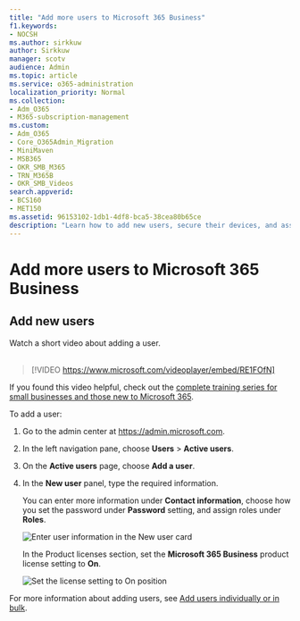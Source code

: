 ```yaml
---
title: "Add more users to Microsoft 365 Business"
f1.keywords:
- NOCSH
ms.author: sirkkuw
author: Sirkkuw
manager: scotv
audience: Admin
ms.topic: article
ms.service: o365-administration
localization_priority: Normal
ms.collection: 
- Adm_O365
- M365-subscription-management 
ms.custom:
- Adm_O365
- Core_O365Admin_Migration
- MiniMaven
- MSB365
- OKR_SMB_M365
- TRN_M365B
- OKR_SMB_Videos
search.appverid:
- BCS160
- MET150
ms.assetid: 96153102-1db1-4df8-bca5-38cea80b65ce
description: "Learn how to add new users, secure their devices, and assign roles in Microsoft 365 Business."
---
```


# Add more users to Microsoft 365 Business

## Add new users

Watch a short video about adding a user. <br><br>

> [!VIDEO https://www.microsoft.com/videoplayer/embed/RE1FOfN] 

If you found this video helpful, check out the [complete training series for small businesses and those new to Microsoft 365](https://support.office.com/article/6ab4bbcd-79cf-4000-a0bd-d42ce4d12816).

To add a user:

1. Go to the admin center at <a href="https://go.microsoft.com/fwlink/p/?linkid=837890" target="_blank">https://admin.microsoft.com</a>. 
2. In the left navigation pane, choose **Users** \> **Active users**.
3. On the **Active users** page, choose **Add a user**.
4. In the **New user** panel, type the required information. 
  
    You can enter more information under **Contact information**, choose how you set the password under **Password** setting, and assign roles under **Roles**.
      
    ![Enter user information in the New user card](media/f04d39ca-48be-4868-8330-8552a4754c8b.png)
      
    In the Product licenses section, set the **Microsoft 365 Business** product license setting to **On**.
      
    ![Set the license setting to On position](media/7404f7f7-93bc-44a3-9ffb-4208b5b17402.png)
  
For  more information about adding users, see [Add users individually or in bulk](https://docs.microsoft.com/office365/admin/add-users/add-users).
  
